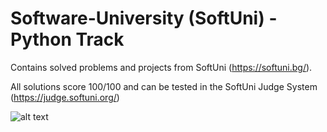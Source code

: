 # Software-University (SoftUni) - Python Track
Contains solved problems and projects from SoftUni (https://softuni.bg/).

All solutions score 100/100 and can be tested in the SoftUni Judge System (https://judge.softuni.org/)

![alt text](https://codeweek-s3.s3.amazonaws.com/event_picture/SoftUni-Logo-Flat.png)
